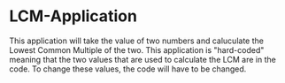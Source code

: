 # LCM-Application

This application will take the value of two numbers and caluculate the Lowest Common Multiple of the two. This application is "hard-coded" meaning that the two values that are used to calculate the LCM are in the code. To change these values, the code will have to be changed.
